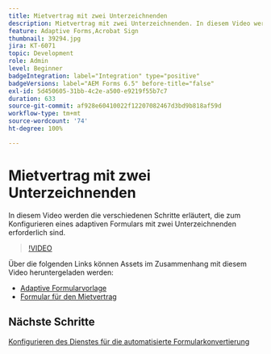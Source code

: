 ```yaml
---
title: Mietvertrag mit zwei Unterzeichnenden
description: Mietvertrag mit zwei Unterzeichnenden. In diesem Video werden die verschiedenen Schritte erläutert, die zum Konfigurieren eines adaptiven Formulars mit zwei Unterzeichnenden erforderlich sind.
feature: Adaptive Forms,Acrobat Sign
thumbnail: 39294.jpg
jira: KT-6071
topic: Development
role: Admin
level: Beginner
badgeIntegration: label="Integration" type="positive"
badgeVersions: label="AEM Forms 6.5" before-title="false"
exl-id: 5d450605-31bb-4c2e-a500-e9219f55b7c7
duration: 633
source-git-commit: af928e60410022f12207082467d3bd9b818af59d
workflow-type: tm+mt
source-wordcount: '74'
ht-degree: 100%

---
```


# Mietvertrag mit zwei Unterzeichnenden

In diesem Video werden die verschiedenen Schritte erläutert, die zum Konfigurieren eines adaptiven Formulars mit zwei Unterzeichnenden erforderlich sind.

>[!VIDEO](https://video.tv.adobe.com/v/39294?quality=12&learn=on)

Über die folgenden Links können Assets im Zusammenhang mit diesem Video heruntergeladen werden:

* [Adaptive Formularvorlage](assets/tenancy-agreement-template.zip)
* [Formular für den Mietvertrag](assets/rental-agreement-form.zip)

## Nächste Schritte

[Konfigurieren des Dienstes für die automatisierte Formularkonvertierung](./configure-automated-forms-conversion-service.md)
